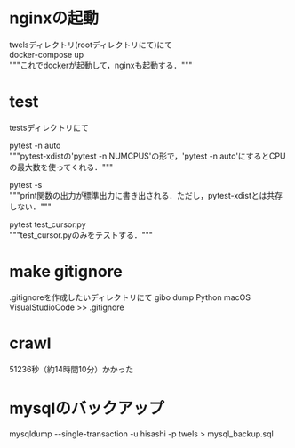 # nginxの起動
twelsディレクトリ(rootディレクトリにて)にて  
docker-compose up  
"""これでdockerが起動して，nginxも起動する．"""

# test
testsディレクトリにて  

pytest -n auto  
"""pytest-xdistの'pytest -n NUMCPUS'の形で，'pytest -n auto'にするとCPUの最大数を使ってくれる．"""  

pytest -s  
"""print関数の出力が標準出力に書き出される．ただし，pytest-xdistとは共存しない．"""

pytest test_cursor.py  
"""test_cursor.pyのみをテストする．"""

# make gitignore
.gitignoreを作成したいディレクトリにて
gibo dump Python macOS VisualStudioCode >> .gitignore

# crawl
51236秒（約14時間10分）かかった


# mysqlのバックアップ  
mysqldump --single-transaction -u hisashi -p twels > mysql_backup.sql  
